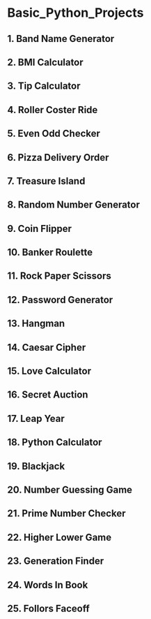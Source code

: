 # Basic_Python_Projects

## 1. Band Name Generator
## 2. BMI Calculator
## 3. Tip Calculator
## 4. Roller Coster Ride
## 5. Even Odd Checker
## 6. Pizza Delivery Order
## 7. Treasure Island
## 8. Random Number Generator
## 9. Coin Flipper
## 10. Banker Roulette
## 11. Rock Paper Scissors
## 12. Password Generator
## 13. Hangman
## 14. Caesar Cipher
## 15. Love Calculator
## 16. Secret Auction
## 17. Leap Year
## 18. Python Calculator
## 19. Blackjack
## 20. Number Guessing Game
## 21. Prime Number Checker
## 22. Higher Lower Game
## 23. Generation Finder
## 24. Words In Book
## 25. Follors Faceoff 

